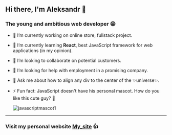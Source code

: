 ## Hi there, I'm Aleksandr 👋
### The young and ambitious web developer 😁

- 🔭 I’m currently working on online store, fullstack project.
- 🌱 I’m currently learning **React**, best JavaScript framework for web applications (in my opinion).
- 👯 I’m looking to collaborate on potential customers.
- 🤔 I’m looking for help with employment in a promising company.
- 💬 Ask me about how to align any div to the center of the ✨universe✨.
- ⚡ Fun fact: JavaScript doesn't have his personal mascot. How do you like this cute guy? 🦏
  
  ![javascriptmascot1](https://user-images.githubusercontent.com/89207109/198847247-d6c79513-be19-40ec-8b04-e2796ff9b04a.jpg)
---
### Visit my personal website [My_site](https://aleksandrlobanov.ru/) 👍
